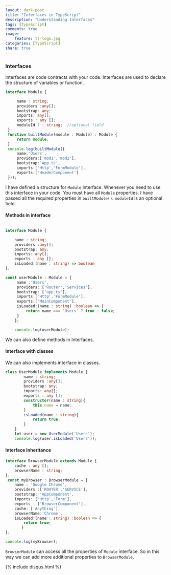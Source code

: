 ```yaml
---
layout: dark-post
title: "Interfaces in TypeScript"
description: "Understanding Interfaces"
tags: [TypeScript]
comments: true
image:
    feature: ts-logo.jpg
categories: [TypeScript]
share: true
---
```


### Interfaces

Interfaces are code contracts with your code. Interfaces are used to declare the structure of variables or function.

```typescript
interface Module {

     name : string;
     providers :any[];
     bootstrap: any;
     imports: any[];
     exports : any [];
     moduleId ? : string;  //optional field
 };
 function builtModule(module : Module) : Module {
     return module;
 }
 console.log(builtModule({
     name:'Users',
     providers:['mod1','mod2'],
     bootstrap:'App.ts',
     imports:['Http','FormModule'],
     exports:['HeaderComponent']
 }));

```
 I have defined a structure for `Module` interface. Whenever you need
 to use this interface in your code. You must have all `Module` properties.
 I have passed all the required properties in `builtModule()`. `moduleId` is an optional field.

#### Methods in interface

 ```typescript
 
 interface Module {

     name : string;
     providers :any[];
     bootstrap: any;
     imports: any[];
     exports : any [];
     isLoaded:(name : string) => boolean
 };

 const userModule : Module = {
      name :'Users',
      providers: ['Router','Services'],
      bootstrap: ['app.ts'],
      imports:['Http','FormModule'],
      exports:['MainComponent'],
      isLoaded:(name : string) :boolean => {
          return name === 'Users' ? true : false;
      }
     };

     console.log(userModule);
 ```
We can also define methods in Interfaces.

#### Interface with classes

We can also implements interface in classes.

```typescript
class UserModule implements Module {
        name : string;
        providers :any[];
        bootstrap: any;
        imports: any[];
        exports : any [];
        constructor(name : string){
            this.name = name;
        }
        isLoaded(name : string){
            return true;
        }
    }
    let user = new UserModule('Users');
    console.log(user.isLoaded('Users'));
```

#### Interface Inheritance

```typescript
interface BrowserModule extends Module {
    cache : any [];
    browserName : string;
};
 const myBrowser : BrowserModule = {
    name : 'Google Chrome',
    providers :['ROUTER','SERVICE'],
    bootstrap: 'AppComponent',
    imports: ['Http','Form'],
    exports : ['BrowserComponent'],
    cache: ['Anything'],
    browserName:'Chrome',
    isLoaded:(name : string) :boolean => {
        return true;
       }
};

console.log(myBrowser);
```

`BrowserModule` can access all the properties of `Module` interface. So in this way we can add more additional properties to `BrowserModule`.

 {% include disqus.html %}
